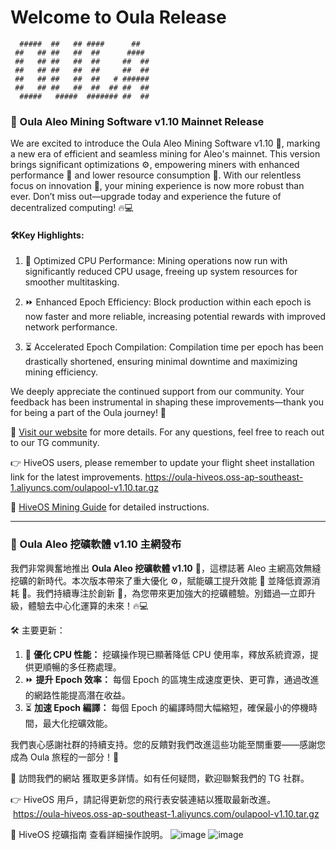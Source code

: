 # Welcome to Oula Release

```
  #####  ##   ## ####      ##    
 ##   ## ##   ##  ##      ####   
 ##   ## ##   ##  ##     ##  ##  
 ##   ## ##   ##  ##     ##  ##  
 ##   ## ##   ##  ##   # ######  
 ##   ## ##   ##  ##  ## ##  ##  
  #####   #####  ####### ##  ##
```


### 🚀 Oula Aleo Mining Software v1.10 Mainnet Release

We are excited to introduce the Oula Aleo Mining Software v1.10 🎉, marking a new era of efficient and seamless mining for Aleo's mainnet. This version brings significant optimizations ⚙️, empowering miners with enhanced performance 💪 and lower resource consumption 🌱. With our relentless focus on innovation 🚀, your mining experience is now more robust than ever. Don’t miss out—upgrade today and experience the future of decentralized computing! 🔥💻

 #### 🛠️Key Highlights:
1. 🧠 Optimized CPU Performance: Mining operations now run with significantly reduced CPU usage, freeing up system resources for smoother multitasking.

2. ⏩ Enhanced Epoch Efficiency: Block production within each epoch is now faster and more reliable, increasing potential rewards with improved network performance.

3. ⏳ Accelerated Epoch Compilation: Compilation time per epoch has been drastically shortened, ensuring minimal downtime and maximizing mining efficiency.

We deeply appreciate the continued support from our community. Your feedback has been instrumental in shaping these improvements—thank you for being a part of the Oula journey! 🌟

🔗 [Visit our website](https://oula.network) for more details.
For any questions, feel free to reach out to our TG community.

👉 HiveOS users, please remember to update your flight sheet installation link for the latest improvements.
https://oula-hiveos.oss-ap-southeast-1.aliyuncs.com/oulapool-v1.10.tar.gz

📖 [HiveOS Mining Guide](https://oula-faq.gitbook.io/zh/v/en/start-mining/publish-your-docs-1) for detailed instructions.

---

### 🚀 Oula Aleo 挖礦軟體 v1.10 主網發布

我們非常興奮地推出 **Oula Aleo 挖礦軟體 v1.10** 🎉，這標誌著 Aleo 主網高效無縫挖礦的新時代。本次版本帶來了重大優化 ⚙️，賦能礦工提升效能 💪 並降低資源消耗 🌱。我們持續專注於創新 🚀，為您帶來更加強大的挖礦體驗。別錯過—立即升級，體驗去中心化運算的未來！🔥💻

🛠️ 主要更新：
1. 🧠 **優化 CPU 性能：** 挖礦操作現已顯著降低 CPU 使用率，釋放系統資源，提供更順暢的多任務處理。
2. ⏩ **提升 Epoch 效率：** 每個 Epoch 的區塊生成速度更快、更可靠，通過改進的網路性能提高潛在收益。
3. ⏳ **加速 Epoch 編譯：** 每個 Epoch 的編譯時間大幅縮短，確保最小的停機時間，最大化挖礦效能。

我們衷心感謝社群的持續支持。您的反饋對我們改進這些功能至關重要——感謝您成為 Oula 旅程的一部分！🌟

🔗 訪問我們的網站 獲取更多詳情。如有任何疑問，歡迎聯繫我們的 TG 社群。

👉 HiveOS 用戶，請記得更新您的飛行表安裝連結以獲取最新改進。
 https://oula-hiveos.oss-ap-southeast-1.aliyuncs.com/oulapool-v1.10.tar.gz

📖 HiveOS 挖礦指南 查看詳細操作說明。
![image](https://github.com/user-attachments/assets/037f8bf5-c195-42ea-8a7f-b15360a7395b)
![image](https://github.com/user-attachments/assets/3b880545-2a74-47da-b9c8-7a745d5cf621)
